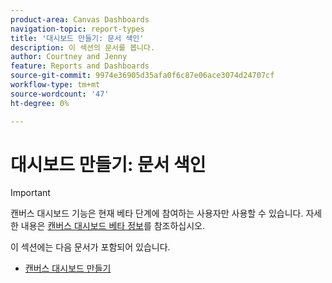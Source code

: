 ```yaml
---
product-area: Canvas Dashboards
navigation-topic: report-types
title: '대시보드 만들기: 문서 색인'
description: 이 섹션의 문서를 봅니다.
author: Courtney and Jenny
feature: Reports and Dashboards
source-git-commit: 9974e36905d35afa0f6c87e06ace3074d24707cf
workflow-type: tm+mt
source-wordcount: '47'
ht-degree: 0%

---
```


# 대시보드 만들기: 문서 색인

>[!IMPORTANT]
>
>캔버스 대시보드 기능은 현재 베타 단계에 참여하는 사용자만 사용할 수 있습니다. 자세한 내용은 [캔버스 대시보드 베타 정보](/help/quicksilver/product-announcements/betas/canvas-dashboards-beta/canvas-dashboards-beta-information.md)를 참조하십시오.


이 섹션에는 다음 문서가 포함되어 있습니다.

* [캔버스 대시보드 만들기](/help/quicksilver/reports-and-dashboards/canvas-dashboards/create-dashboards/create-dashboards.md)